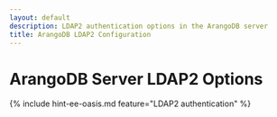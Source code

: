 ```yaml
---
layout: default
description: LDAP2 authentication options in the ArangoDB server
title: ArangoDB LDAP2 Configuration
---
```

# ArangoDB Server LDAP2 Options

{% include hint-ee-oasis.md feature="LDAP2 authentication" %}

